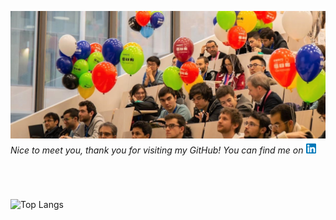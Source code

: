 ![Header](3.jpg)
*Nice to meet you, thank you for visiting my GitHub!*
*You can find me on[![github](l.png)][1]*

[1]: https://www.linkedin.com/in/alisia-maria-lupidi/
&nbsp;
#  
![Top Langs](https://github-readme-stats.vercel.app/api/top-langs/?username=hufflepuff1089&layout=compact)
